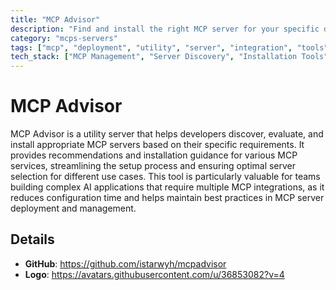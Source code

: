 ```yaml
---
title: "MCP Advisor"
description: "Find and install the right MCP server for your specific development needs."
category: "mcps-servers"
tags: ["mcp", "deployment", "utility", "server", "integration", "tools"]
tech_stack: ["MCP Management", "Server Discovery", "Installation Tools", "Development Workflow"]
---
```


# MCP Advisor

MCP Advisor is a utility server that helps developers discover, evaluate, and install appropriate MCP servers based on their specific requirements. It provides recommendations and installation guidance for various MCP services, streamlining the setup process and ensuring optimal server selection for different use cases. This tool is particularly valuable for teams building complex AI applications that require multiple MCP integrations, as it reduces configuration time and helps maintain best practices in MCP server deployment and management.

## Details

- **GitHub**: https://github.com/istarwyh/mcpadvisor
- **Logo**: https://avatars.githubusercontent.com/u/36853082?v=4
